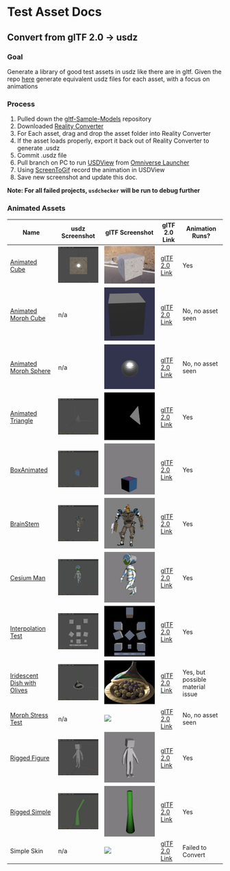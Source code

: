 # Test Asset Docs


## Convert from glTF 2.0 -> usdz

### Goal

Generate a library of good test assets in usdz like there are in gltf. Given the repo [here](https://github.com/KhronosGroup/glTF-Sample-Models) generate equivalent usdz files for each asset, with a focus on animations

### Process
1. Pulled down the [gltf-Sample-Models](https://github.com/KhronosGroup/glTF-Sample-Models) repository
2. Downloaded [Reality Converter](https://developer.apple.com/news/?id=01132020a)
3. For Each asset, drag and drop the asset folder into Reality Converter
4. If the asset loads properly, export it back out of Reality Converter to generate .usdz
5. Commit .usdz file
6. Pull branch on PC to run [USDView](https://graphics.pixar.com/usd/release/toolset.html#usdview) from [Omniverse Launcher](https://www.nvidia.com/en-us/omniverse/download/)
7. Using [ScreenToGif](https://www.screentogif.com) record the animation in USDView
8. Save new screenshot and update this doc.

**Note: For all failed projects, `usdchecker` will be run to debug further**


### Animated Assets

| Name                                  | usdz Screenshot                                           |  glTF Screenshot                                  | glTF 2.0 Link                                                                               |   Animation Runs?               | 
|-----------------------                |-----------                                                | ---------                                         |-------------------------------                                                            |---------         |
| [Animated Cube](../AnimatedCube/)                             | ![](../AnimatedCube/screenshot/USDView_AnimatedCube.gif)  | ![](../AnimatedCube/screenshot/screenshot.gif) | [glTF 2.0 Link ](https://github.com/KhronosGroup/glTF-Sample-Models/tree/master/2.0/AnimatedCube)   |  Yes                |
| [Animated Morph Cube](../AnimatedMorphCube/)                  |n/a|![](../AnimatedMorphCube/screenshot/screenshot.gif)| [glTF 2.0 Link ](https://github.com/KhronosGroup/glTF-Sample-Models/tree/master/2.0/AnimatedMorphCube)|  No, no asset seen      | 
| [Animated Morph Sphere](../AnimatedMorphSphere/)              |n/a|![](../AnimatedMorphSphere/screenshot/screenshot.gif)| [glTF 2.0 Link ](https://github.com/KhronosGroup/glTF-Sample-Models/tree/master/2.0/AnimatedMorphSphere)|  No, no asset seen     | 
| [Animated Triangle](../AnimatedTriangle/)                     |![](../AnimatedTriangle/screenshot/USDView_AnimatedTriangle.gif) |![](../AnimatedTriangle/screenshot/screenshot.gif)| [glTF 2.0 Link ](https://github.com/KhronosGroup/glTF-Sample-Models/tree/master/2.0/AnimatedTriangle)|  Yes      | 
| [BoxAnimated](../BoxAnimated/)                                |![](../BoxAnimated/screenshot/USDView_BoxAnimated.gif)|![](../BoxAnimated/screenshot/screenshot.gif)| [glTF 2.0 Link ](https://github.com/KhronosGroup/glTF-Sample-Models/tree/master/2.0/BoxAnimated)|  Yes      | 
| [BrainStem](../BrainStem/)                                    |![](../BrainStem/screenshot/USDView_BrainStem.gif)|![](../BrainStem/screenshot/screenshot.gif)| [glTF 2.0 Link ](https://github.com/KhronosGroup/glTF-Sample-Models/tree/master/2.0/BrainStem)|  Yes     | 
| [Cesium Man](../CesiumMan/)                                   |![](../CesiumMan/screenshot/USDView_CesiumMan.gif)|![](../CesiumMan/screenshot/screenshot.gif)| [glTF 2.0 Link ](https://github.com/KhronosGroup/glTF-Sample-Models/tree/master/2.0/CesiumMan)|  Yes      | 
| [Interpolation Test](../InterpolationTest/)                   |![](../InterpolationTest/screenshot/USDView_InterpolationTest.gif)|![](../InterpolationTest/screenshot/screenshot.gif)| [glTF 2.0 Link ](https://github.com/KhronosGroup/glTF-Sample-Models/tree/master/2.0/InterpolationTest)|  Yes     | 
| [Iridescent Dish with Olives](../IridescentDishWithOlives/)   |![](../IridescentDishWithOlives/screenshot/USDView_IridescentDishWithOlives.gif)|![](../IridescentDishWithOlives/screenshot/glassCover_animation.gif)| [glTF 2.0 Link ](https://github.com/KhronosGroup/glTF-Sample-Models/tree/master/2.0/IridescentDishWithOlives)|  Yes, but possible material issue   | 
| [Morph Stress Test](../MorphStressTest/)                      |n/a|![](../MorphStressTest/screenshot/screenshot.gif)| [glTF 2.0 Link ](https://github.com/KhronosGroup/glTF-Sample-Models/tree/master/2.0/MorphStressTest)|  No, no asset seen      |
| [Rigged Figure](../RiggedFigure/)                             |![](../RiggedFigure/screenshot/USDView_RiggedFigure.gif)|![](../RiggedFigure/screenshot/screenshot.gif)| [glTF 2.0 Link ](https://github.com/KhronosGroup/glTF-Sample-Models/tree/master/2.0/RiggedFigure)|  Yes      |  
| [Rigged Simple](../RiggedSimple/)                             |![](../RiggedSimple/screenshot/USDView_RiggedSimple.gif)|![](../RiggedSimple/screenshot/screenshot.gif)| [glTF 2.0 Link ](https://github.com/KhronosGroup/glTF-Sample-Models/tree/master/2.0/RiggedSimple)|  Yes      |  
| Simple Skin                                                   |n/a|![](../SimpleSkin/screenshot/screenshot.gif)| [glTF 2.0 Link ](https://github.com/KhronosGroup/glTF-Sample-Models/tree/master/2.0/SimpleSkin)|  Failed to Convert      |  